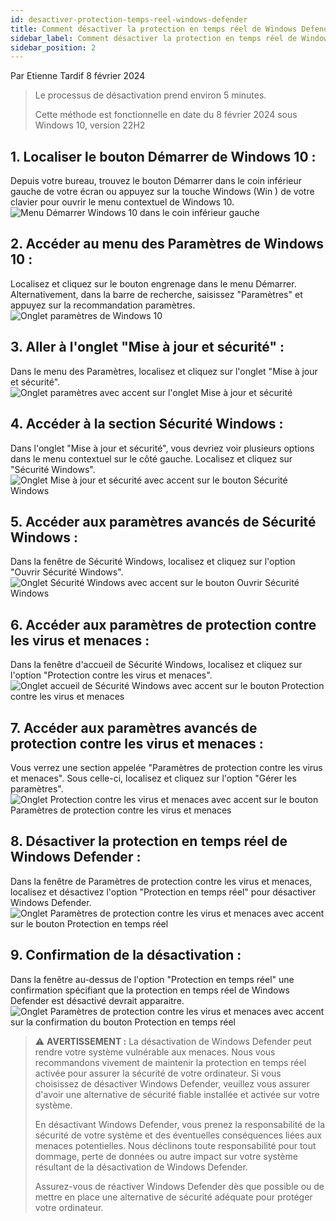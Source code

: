 ```yaml
---
id: desactiver-protection-temps-reel-windows-defender
title: Comment désactiver la protection en temps réel de Windows Defender sous Windows 10
sidebar_label: Comment désactiver la protection en temps réel de Windows Defender sous Windows 10
sidebar_position: 2
---
```

Par Etienne Tardif 8 février 2024

>  Le processus de désactivation prend environ 5 minutes.
> 
>  Cette méthode est fonctionnelle en date du 8 février 2024 sous Windows 10, version 22H2

## 1. Localiser le bouton Démarrer de Windows 10 :
Depuis votre bureau, trouvez le bouton Démarrer dans le coin inférieur gauche de votre écran ou appuyez sur la touche Windows (Win ) de votre clavier pour ouvrir le menu contextuel de Windows 10.
![Menu Démarrer Windows 10 dans le coin inférieur gauche](img/1-desktop.png)

## 2. Accéder au menu des Paramètres de Windows 10 :
Localisez et cliquez sur le bouton engrenage dans le menu Démarrer. Alternativement, dans la barre de recherche, saisissez "Paramètres" et appuyez sur la recommandation paramètres.
![Onglet paramètres de Windows 10](img/2-desktop-win.png)

## 3. Aller à l'onglet "Mise à jour et sécurité" :
Dans le menu des Paramètres, localisez et cliquez sur l'onglet "Mise à jour et sécurité".
![Onglet paramètres avec accent sur l'onglet Mise à jour et sécurité](img/3-update-and-security.png)

## 4. Accéder à la section Sécurité Windows :
Dans l'onglet "Mise à jour et sécurité", vous devriez voir plusieurs options dans le menu contextuel sur le côté gauche. Localisez et cliquez sur "Sécurité Windows".
![Onglet Mise à jour et sécurité avec accent sur le bouton Sécurité Windows](img/4-windows-security.png)

## 5. Accéder aux paramètres avancés de Sécurité Windows :
Dans la fenêtre de Sécurité Windows, localisez et cliquez sur l'option "Ouvrir Sécurité Windows".
![Onglet Sécurité Windows avec accent sur le bouton Ouvrir Sécurité Windows](img/5-windows-security-settings.png)

## 6. Accéder aux paramètres de protection contre les virus et menaces :
Dans la fenêtre d'accueil de Sécurité Windows, localisez et cliquez sur l'option "Protection contre les virus et menaces".
![Onglet accueil de Sécurité Windows avec accent sur le bouton Protection contre les virus et menaces](img/6-virus-protection.png)

## 7. Accéder aux paramètres avancés de protection contre les virus et menaces :
Vous verrez une section appelée "Paramètres de protection contre les virus et menaces". Sous celle-ci, localisez et cliquez sur l'option "Gérer les paramètres".
![Onglet Protection contre les virus et menaces avec accent sur le bouton Paramètres de protection contre les virus et menaces](img/7-protection-settings.png)

## 8. Désactiver la protection en temps réel de Windows Defender :
Dans la fenêtre de Paramètres de protection contre les virus et menaces, localisez et désactivez l'option "Protection en temps réel" pour désactiver Windows Defender.
![Onglet Paramètres de protection contre les virus et menaces avec accent sur le bouton Protection en temps réel](img/8-disable-setting.png)

## 9. Confirmation de la désactivation :
Dans la fenêtre au-dessus de l'option "Protection en temps réel" une confirmation spécifiant que la protection en temps réel de Windows Defender est désactivé devrait apparaitre.
![Onglet Paramètres de protection contre les virus et menaces avec accent sur la confirmation du bouton Protection en temps réel](img/9-confirmation-warning.png)

> ⚠ **AVERTISSEMENT :** La désactivation de Windows Defender peut rendre votre système vulnérable aux menaces. Nous vous recommandons vivement de maintenir la protection en temps réel activée pour assurer la sécurité de votre ordinateur. Si vous choisissez de désactiver Windows Defender, veuillez vous assurer d'avoir une alternative de sécurité fiable installée et activée sur votre système.
>
> En désactivant Windows Defender, vous prenez la responsabilité de la sécurité de votre système et des éventuelles conséquences liées aux menaces potentielles. Nous déclinons toute responsabilité pour tout dommage, perte de données ou autre impact sur votre système résultant de la désactivation de Windows Defender.
>
> Assurez-vous de réactiver Windows Defender dès que possible ou de mettre en place une alternative de sécurité adéquate pour protéger votre ordinateur.
